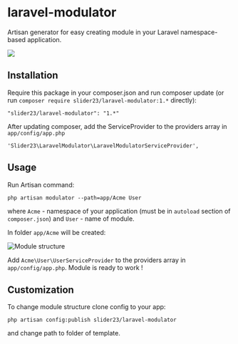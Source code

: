 # laravel-modulator
Artisan generator for easy creating module in your Laravel namespace-based application.

<img src="http://img.shields.io/packagist/v/slider23/laravel-modulator.svg?style=flat" />

## Installation

Require this package in your composer.json and run composer update (or run `composer require slider23/laravel-modulator:1.*` directly):

    "slider23/laravel-modulator": "1.*"

After updating composer, add the ServiceProvider to the providers array in `app/config/app.php`

    'Slider23\LaravelModulator\LaravelModulatorServiceProvider',

## Usage

Run Artisan command:

	php artisan modulator --path=app/Acme User
	
where `Acme` - namespace of your application (must be in `autoload` section of `composer.json`) and `User` - name of module.

In folder `app/Acme` will be created:

![Module structure](https://monosnap.com/image/wTflxvS5IZZdxPTc7DQg7LAvjzY158.png)

Add `Acme\User\UserServiceProvider` to the providers array in `app/config/app.php`. Module is ready to work ! 

## Customization

To change module structure clone config to your app:

	php artisan config:publish slider23/laravel-modulator
	
and change path to folder of template.
